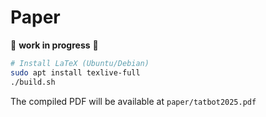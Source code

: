 # Paper

🚧 **work in progress** 🚧

```bash
# Install LaTeX (Ubuntu/Debian)
sudo apt install texlive-full
./build.sh
```

The compiled PDF will be available at `paper/tatbot2025.pdf`